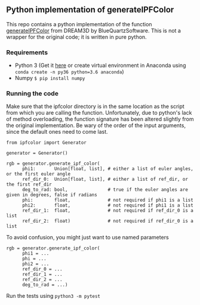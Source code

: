 ## Python implementation of generateIPFColor
This repo contains a python implementation of the function [generateIPFColor](https://github.com/BlueQuartzSoftware/DREAM3D/blob/develop/Source/OrientationLib/LaueOps/HexagonalOps.cpp) from DREAM3D by BlueQuartzSoftware.
This is not a wrapper for the original code; it is written in pure python.

### Requirements
* Python 3 (Get it [here](https://www.python.org/downloads/) or create virtual environment in Anaconda using `conda create -n py36 python=3.6 anaconda`)
* Numpy `$ pip install numpy`

### Running the code
Make sure that the ipfcolor directory is in the same location as the script from which you are calling the function.
Unfortunately, due to python's lack of method overloading, the function signature has been altered slightly from the original implementation.
Be wary of the order of the input arguments, since the default ones need to come last.

```
from ipfcolor import Generator

generator = Generator()

rgb = generator.generate_ipf_color(
      phi1:       Union[float, list], # either a list of euler angles, or the first euler angle
      ref_dir_0:  Union[float, list], # either a list of ref_dir, or the first ref_dir
      deg_to_rad: bool,               # true if the euler angles are given in degrees, false if radians
      phi:        float,              # not required if phi1 is a list
      phi2:       float,              # not required if phi1 is a list
      ref_dir_1:  float,              # not required if ref_dir_0 is a list
      ref_dir_2:  float)              # not required if ref_dir_0 is a list
```

To avoid confusion, you might just want to use named parameters

```
rgb = generator.generate_ipf_color(
      phi1 = ...
      phi = ...
      phi2 = ...
      ref_dir_0 = ...
      ref_dir_1 = ...
      ref_dir_2 = ...
      deg_to_rad = ...)
```

Run the tests using `python3 -m pytest`
